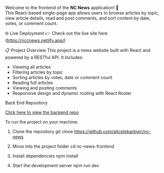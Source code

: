 Welcome to the frontend of the **NC News** application! 📰  
This React-based single-page app allows users to browse articles by topic, view article details, read and post comments, and sort content by date, votes, or comment count.

🌐 Live Deployment
👉 Check out the live site here (https://nccnews.netlify.app/)

📋 Project Overview
This project is a news website built with React and powered by a RESTful API. It includes:

- Viewing all articles
- Filtering articles by topic
- Sorting articles by votes, date or comment count
- Reading full articles
- Viewing and posting comments
- Responsive design and dynamic routing with React Router

Back End Repository

[Click here to view the backend repo](https://github.com/alicelebarbieri/nc_newapi)

To run the project on your machine:

1. Clone the repository
git clone https://github.com/alicelebarbieri/nc-news

2. Move into the project folder
cd nc-news-frontend

3. Install dependencies
npm install

4. Start the development server
npm run dev

